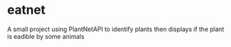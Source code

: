 # eatnet
A small project using PlantNetAPI to identify plants then displays if the plant is eadible by some animals
